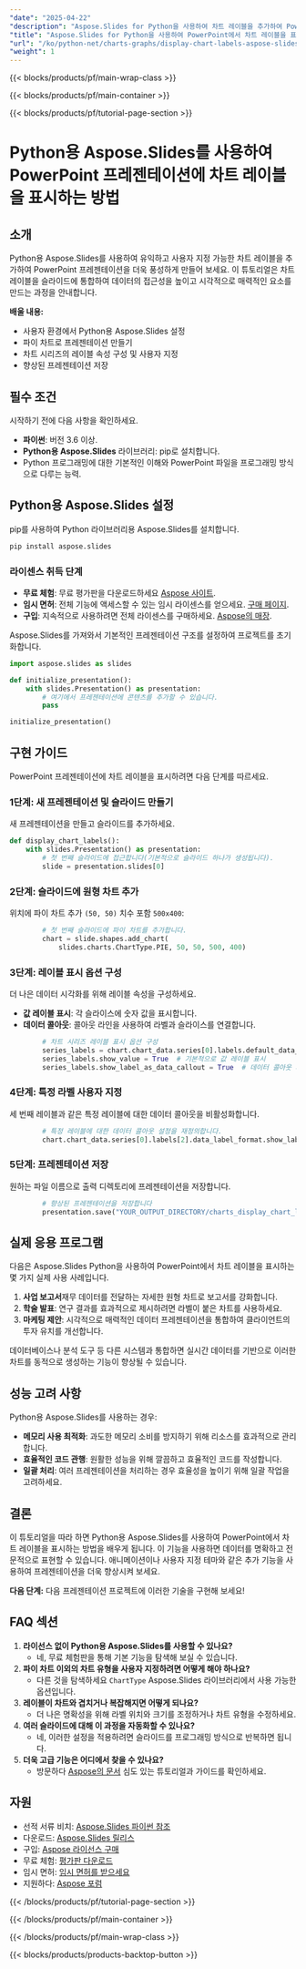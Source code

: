 ```yaml
---
"date": "2025-04-22"
"description": "Aspose.Slides for Python을 사용하여 차트 레이블을 추가하여 PowerPoint 프레젠테이션을 더욱 풍성하게 만드는 방법을 알아보세요. 이 단계별 가이드를 따라 데이터 시각화를 개선해 보세요."
"title": "Aspose.Slides for Python을 사용하여 PowerPoint에서 차트 레이블을 표시하는 방법 - 포괄적인 가이드"
"url": "/ko/python-net/charts-graphs/display-chart-labels-aspose-slides-python/"
"weight": 1
---
```


{{< blocks/products/pf/main-wrap-class >}}

{{< blocks/products/pf/main-container >}}

{{< blocks/products/pf/tutorial-page-section >}}
# Python용 Aspose.Slides를 사용하여 PowerPoint 프레젠테이션에 차트 레이블을 표시하는 방법

## 소개

Python용 Aspose.Slides를 사용하여 유익하고 사용자 지정 가능한 차트 레이블을 추가하여 PowerPoint 프레젠테이션을 더욱 풍성하게 만들어 보세요. 이 튜토리얼은 차트 레이블을 슬라이드에 통합하여 데이터의 접근성을 높이고 시각적으로 매력적인 요소를 만드는 과정을 안내합니다.

**배울 내용:**
- 사용자 환경에서 Python용 Aspose.Slides 설정
- 파이 차트로 프레젠테이션 만들기
- 차트 시리즈의 레이블 속성 구성 및 사용자 지정
- 향상된 프레젠테이션 저장

## 필수 조건
시작하기 전에 다음 사항을 확인하세요.
- **파이썬**: 버전 3.6 이상.
- **Python용 Aspose.Slides** 라이브러리: pip로 설치합니다.
- Python 프로그래밍에 대한 기본적인 이해와 PowerPoint 파일을 프로그래밍 방식으로 다루는 능력.

## Python용 Aspose.Slides 설정
pip를 사용하여 Python 라이브러리용 Aspose.Slides를 설치합니다.

```bash
pip install aspose.slides
```

### 라이센스 취득 단계
- **무료 체험**: 무료 평가판을 다운로드하세요 [Aspose 사이트](https://releases.aspose.com/slides/python-net/).
- **임시 면허**: 전체 기능에 액세스할 수 있는 임시 라이센스를 얻으세요. [구매 페이지](https://purchase.aspose.com/temporary-license/).
- **구입**: 지속적으로 사용하려면 전체 라이센스를 구매하세요. [Aspose의 매장](https://purchase.aspose.com/buy).

Aspose.Slides를 가져와서 기본적인 프레젠테이션 구조를 설정하여 프로젝트를 초기화합니다.

```python
import aspose.slides as slides

def initialize_presentation():
    with slides.Presentation() as presentation:
        # 여기에서 프레젠테이션에 콘텐츠를 추가할 수 있습니다.
        pass

initialize_presentation()
```

## 구현 가이드
PowerPoint 프레젠테이션에 차트 레이블을 표시하려면 다음 단계를 따르세요.

### 1단계: 새 프레젠테이션 및 슬라이드 만들기
새 프레젠테이션을 만들고 슬라이드를 추가하세요.

```python
def display_chart_labels():
    with slides.Presentation() as presentation:
        # 첫 번째 슬라이드에 접근합니다(기본적으로 슬라이드 하나가 생성됩니다).
        slide = presentation.slides[0]
```

### 2단계: 슬라이드에 원형 차트 추가
위치에 파이 차트 추가 `(50, 50)` 치수 포함 `500x400`:

```python
        # 첫 번째 슬라이드에 파이 차트를 추가합니다.
        chart = slide.shapes.add_chart(
            slides.charts.ChartType.PIE, 50, 50, 500, 400)
```

### 3단계: 레이블 표시 옵션 구성
더 나은 데이터 시각화를 위해 레이블 속성을 구성하세요.
- **값 레이블 표시**: 각 슬라이스에 숫자 값을 표시합니다.
- **데이터 콜아웃**: 콜아웃 라인을 사용하여 라벨과 슬라이스를 연결합니다.

```python
        # 차트 시리즈 레이블 표시 옵션 구성
        series_labels = chart.chart_data.series[0].labels.default_data_label_format
        series_labels.show_value = True  # 기본적으로 값 레이블 표시
        series_labels.show_label_as_data_callout = True  # 데이터 콜아웃 사용
```

### 4단계: 특정 라벨 사용자 지정
세 번째 레이블과 같은 특정 레이블에 대한 데이터 콜아웃을 비활성화합니다.

```python
        # 특정 레이블에 대한 데이터 콜아웃 설정을 재정의합니다.
        chart.chart_data.series[0].labels[2].data_label_format.show_label_as_data_callout = False
```

### 5단계: 프레젠테이션 저장
원하는 파일 이름으로 출력 디렉토리에 프레젠테이션을 저장합니다.

```python
        # 향상된 프레젠테이션을 저장합니다
        presentation.save("YOUR_OUTPUT_DIRECTORY/charts_display_chart_labels_out.pptx")
```

## 실제 응용 프로그램
다음은 Aspose.Slides Python을 사용하여 PowerPoint에서 차트 레이블을 표시하는 몇 가지 실제 사용 사례입니다.
1. **사업 보고서**재무 데이터를 전달하는 자세한 원형 차트로 보고서를 강화합니다.
2. **학술 발표**: 연구 결과를 효과적으로 제시하려면 라벨이 붙은 차트를 사용하세요.
3. **마케팅 제안**: 시각적으로 매력적인 데이터 프레젠테이션을 통합하여 클라이언트의 투자 유치를 개선합니다.

데이터베이스나 분석 도구 등 다른 시스템과 통합하면 실시간 데이터를 기반으로 이러한 차트를 동적으로 생성하는 기능이 향상될 수 있습니다.

## 성능 고려 사항
Python용 Aspose.Slides를 사용하는 경우:
- **메모리 사용 최적화**: 과도한 메모리 소비를 방지하기 위해 리소스를 효과적으로 관리합니다.
- **효율적인 코드 관행**: 원활한 성능을 위해 깔끔하고 효율적인 코드를 작성합니다.
- **일괄 처리**: 여러 프레젠테이션을 처리하는 경우 효율성을 높이기 위해 일괄 작업을 고려하세요.

## 결론
이 튜토리얼을 따라 하면 Python용 Aspose.Slides를 사용하여 PowerPoint에서 차트 레이블을 표시하는 방법을 배우게 됩니다. 이 기능을 사용하면 데이터를 명확하고 전문적으로 표현할 수 있습니다. 애니메이션이나 사용자 지정 테마와 같은 추가 기능을 사용하여 프레젠테이션을 더욱 향상시켜 보세요.

**다음 단계:** 다음 프레젠테이션 프로젝트에 이러한 기술을 구현해 보세요!

## FAQ 섹션
1. **라이선스 없이 Python용 Aspose.Slides를 사용할 수 있나요?**
   - 네, 무료 체험판을 통해 기본 기능을 탐색해 보실 수 있습니다.
2. **파이 차트 이외의 차트 유형을 사용자 지정하려면 어떻게 해야 하나요?**
   - 다른 것을 탐색하세요 `ChartType` Aspose.Slides 라이브러리에서 사용 가능한 옵션입니다.
3. **레이블이 차트와 겹치거나 복잡해지면 어떻게 되나요?**
   - 더 나은 명확성을 위해 라벨 위치와 크기를 조정하거나 차트 유형을 수정하세요.
4. **여러 슬라이드에 대해 이 과정을 자동화할 수 있나요?**
   - 네, 이러한 설정을 적용하려면 슬라이드를 프로그래밍 방식으로 반복하면 됩니다.
5. **더욱 고급 기능은 어디에서 찾을 수 있나요?**
   - 방문하다 [Aspose의 문서](https://reference.aspose.com/slides/python-net/) 심도 있는 튜토리얼과 가이드를 확인하세요.

## 자원
- 선적 서류 비치: [Aspose.Slides 파이썬 참조](https://reference.aspose.com/slides/python-net/)
- 다운로드: [Aspose.Slides 릴리스](https://releases.aspose.com/slides/python-net/)
- 구입: [Aspose 라이선스 구매](https://purchase.aspose.com/buy)
- 무료 체험: [평가판 다운로드](https://releases.aspose.com/slides/python-net/)
- 임시 면허: [임시 면허를 받으세요](https://purchase.aspose.com/temporary-license/)
- 지원하다: [Aspose 포럼](https://forum.aspose.com/c/slides/11)

{{< /blocks/products/pf/tutorial-page-section >}}

{{< /blocks/products/pf/main-container >}}

{{< /blocks/products/pf/main-wrap-class >}}

{{< blocks/products/products-backtop-button >}}